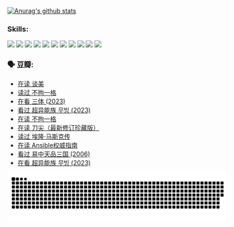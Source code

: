 
[![Anurag's github stats](https://github-readme-stats.vercel.app/api?username=w940853815)](https://github.com/anuraghazra/github-readme-stats)

### Skills:

<code><img height="32" src="https://cdn.jsdelivr.net/npm/simple-icons@v5/icons/python.svg"></code>
<code><img height="32" src="https://cdn.jsdelivr.net/npm/simple-icons@v5/icons/javascript.svg"></code>
<code><img height="32" src="https://cdn.jsdelivr.net/npm/simple-icons@v5/icons/django.svg"></code>
<code><img height="32" src="https://cdn.jsdelivr.net/npm/simple-icons@v5/icons/flask.svg"></code>
<code><img height="32" src="https://cdn.jsdelivr.net/npm/simple-icons@v5/icons/vuetify.svg"></code>
<code><img height="32" src="https://cdn.jsdelivr.net/npm/simple-icons@v5/icons/git.svg"></code>
<code><img height="32" src="https://cdn.jsdelivr.net/npm/simple-icons@v5/icons/docker.svg"></code>
<code><img height="32" src="https://cdn.jsdelivr.net/npm/simple-icons@v5/icons/postgresql.svg"></code>
<code><img height="32" src="https://cdn.jsdelivr.net/npm/simple-icons@v5/icons/elasticsearch.svg"></code>
<code><img height="32" src="https://cdn.jsdelivr.net/npm/simple-icons@v5/icons/macos.svg"></code>
<code><img height="32" src="https://cdn.jsdelivr.net/npm/simple-icons@v5/icons/linux.svg"></code>

### 🗣 豆瓣:

<!-- DOUBAN-ACTIVITIES:START -->
- [在读 谈美](https://www.douban.com/people/136069238/status/4560861771/?_i=12283591)
- [读过 不拘一格](https://www.douban.com/people/136069238/status/4560861445/?_i=12283591)
- [在看 三体‎ (2023)](https://www.douban.com/people/136069238/status/4558185093/?_i=12283591)
- [看过 超异能族 무빙‎ (2023)](https://www.douban.com/people/136069238/status/4556824186/?_i=12283591)
- [在读 不拘一格](https://www.douban.com/people/136069238/status/4541712161/?_i=12283591)
- [在读 刀尖（最新修订珍藏版）](https://www.douban.com/people/136069238/status/4541711339/?_i=12283591)
- [读过 埃隆·马斯克传](https://www.douban.com/people/136069238/status/4541710351/?_i=12283591)
- [在读 Ansible权威指南](https://www.douban.com/people/136069238/status/4539151450/?_i=12283591)
- [看过 易中天品三国‎ (2006)](https://www.douban.com/people/136069238/status/4529910812/?_i=12283591)
- [在看 超异能族 무빙‎ (2023)](https://www.douban.com/people/136069238/status/4527291077/?_i=12283591)
<!-- DOUBAN-ACTIVITIES:END -->


![Snake animation](https://raw.githubusercontent.com/w940853815/w940853815/output/github-contribution-grid-snake.svg)

<!--
**w940853815/w940853815** is a ✨ _special_ ✨ repository because its `README.md` (this file) appears on your GitHub profile.

Here are some ideas to get you started:

- 🔭 I’m currently working on ...
- 🌱 I’m currently learning ...
- 👯 I’m looking to collaborate on ...
- 🤔 I’m looking for help with ...
- 💬 Ask me about ...
- 📫 How to reach me: ...
- 😄 Pronouns: ...
- ⚡ Fun fact: ...
-->
